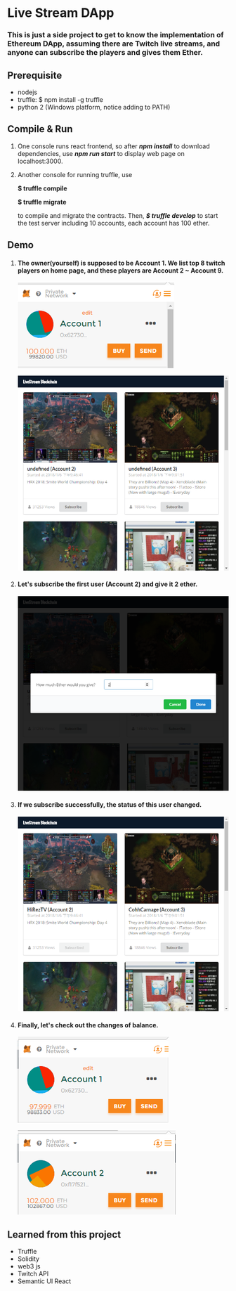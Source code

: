 # Live Stream DApp

### This is just a side project to get to know the implementation of Ethereum DApp, assuming there are Twitch live streams, and anyone can subscribe the players and gives them Ether.



## Prerequisite

- nodejs
- truffle: $ npm install -g truffle
- python 2 (Windows platform, notice adding to PATH)



## Compile & Run

1. One console runs react frontend, so after ***npm install*** to download dependencies, use ***npm run start*** to display web page on localhost:3000.

2. Another console for running truffle, use

   **$ truffle compile**

   **$ truffle migrate**

   to compile and migrate the contracts. Then, ***$ truffle develop*** to start the test server including 10 accounts, each account has 100 ether.



## Demo

1. #### The owner(yourself) is supposed to be Account 1. We list top 8 twitch players on home page, and these players are Account 2 ~ Account 9.

   ![eth-1](/src/assets/eth-1.png)

   ![eth-2](/src/assets/eth-2.png)

2. #### Let's subscribe the first user (Account 2) and give it 2 ether.

   ![eth-3](/src/assets/eth-3.png)

3. #### If we subscribe successfully, the status of this user changed.

   ![eth-4](/src/assets/eth-4.png)

4. ####  Finally, let's check out the changes of balance.

   ![eth-5](/src/assets/eth-5.png)

   ![eth-6](/src/assets/eth-6.png)



## Learned from this project

- Truffle
- Solidity
- web3 js
- Twitch API
- Semantic UI React